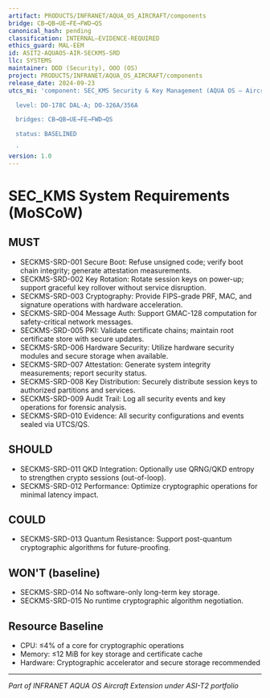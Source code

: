 ```yaml
---
artifact: PRODUCTS/INFRANET/AQUA_OS_AIRCRAFT/components
bridge: CB→QB→UE→FE→FWD→QS
canonical_hash: pending
classification: INTERNAL–EVIDENCE-REQUIRED
ethics_guard: MAL-EEM
id: ASIT2-AQUAOS-AIR-SECKMS-SRD
llc: SYSTEMS
maintainer: DDD (Security), OOO (OS)
project: PRODUCTS/INFRANET/AQUA_OS_AIRCRAFT/components
release_date: 2024-09-23
utcs_mi: 'component: SEC_KMS Security & Key Management (AQUA OS — Aircraft Extension)

  level: DO-178C DAL-A; DO-326A/356A

  bridges: CB→QB→UE→FE→FWD→QS

  status: BASELINED

  '
version: 1.0
---
```


# SEC_KMS System Requirements (MoSCoW)

## MUST

- SECKMS-SRD-001 Secure Boot: Refuse unsigned code; verify boot chain integrity; generate attestation measurements.
- SECKMS-SRD-002 Key Rotation: Rotate session keys on power-up; support graceful key rollover without service disruption.
- SECKMS-SRD-003 Cryptography: Provide FIPS-grade PRF, MAC, and signature operations with hardware acceleration.
- SECKMS-SRD-004 Message Auth: Support GMAC-128 computation for safety-critical network messages.
- SECKMS-SRD-005 PKI: Validate certificate chains; maintain root certificate store with secure updates.
- SECKMS-SRD-006 Hardware Security: Utilize hardware security modules and secure storage when available.
- SECKMS-SRD-007 Attestation: Generate system integrity measurements; report security status.
- SECKMS-SRD-008 Key Distribution: Securely distribute session keys to authorized partitions and services.
- SECKMS-SRD-009 Audit Trail: Log all security events and key operations for forensic analysis.
- SECKMS-SRD-010 Evidence: All security configurations and events sealed via UTCS/QS.

## SHOULD

- SECKMS-SRD-011 QKD Integration: Optionally use QRNG/QKD entropy to strengthen crypto sessions (out-of-loop).
- SECKMS-SRD-012 Performance: Optimize cryptographic operations for minimal latency impact.

## COULD

- SECKMS-SRD-013 Quantum Resistance: Support post-quantum cryptographic algorithms for future-proofing.

## WON'T (baseline)

- SECKMS-SRD-014 No software-only long-term key storage.
- SECKMS-SRD-015 No runtime cryptographic algorithm negotiation.

## Resource Baseline

- CPU: ≤4% of a core for cryptographic operations
- Memory: ≤12 MiB for key storage and certificate cache
- Hardware: Cryptographic accelerator and secure storage recommended

---

*Part of INFRANET AQUA OS Aircraft Extension under ASI-T2 portfolio*